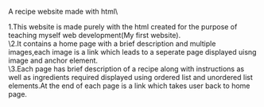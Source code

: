 A recipe website made with html\

1.This website is made purely with the html created for the purpose of teaching myself web development(My first website).\
\2.It contains a home page with a brief description and multiple images,each image is a link which leads to a seperate page displayed uisng image and anchor element.\
\3.Each page has brief description of a recipe along with instructions as well as ingredients required displayed using ordered list and unordered list elements.At the end of each page is a link which takes user back to home page.
